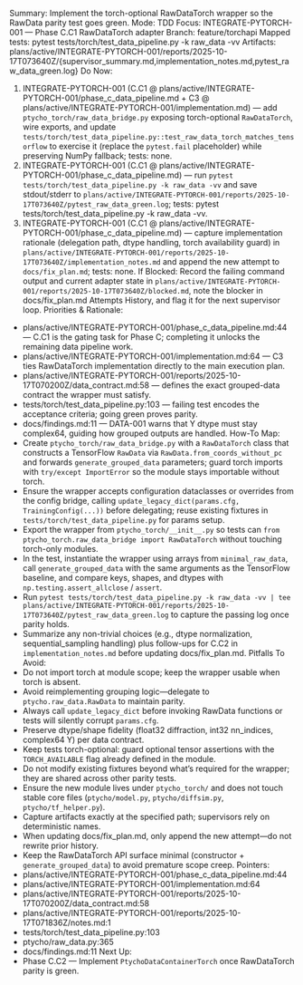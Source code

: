 Summary: Implement the torch-optional RawDataTorch wrapper so the RawData parity test goes green.
Mode: TDD
Focus: INTEGRATE-PYTORCH-001 — Phase C.C1 RawDataTorch adapter
Branch: feature/torchapi
Mapped tests: pytest tests/torch/test_data_pipeline.py -k raw_data -vv
Artifacts: plans/active/INTEGRATE-PYTORCH-001/reports/2025-10-17T073640Z/{supervisor_summary.md,implementation_notes.md,pytest_raw_data_green.log}
Do Now:
1. INTEGRATE-PYTORCH-001 (C.C1 @ plans/active/INTEGRATE-PYTORCH-001/phase_c_data_pipeline.md + C3 @ plans/active/INTEGRATE-PYTORCH-001/implementation.md) — add `ptycho_torch/raw_data_bridge.py` exposing torch-optional `RawDataTorch`, wire exports, and update `tests/torch/test_data_pipeline.py::test_raw_data_torch_matches_tensorflow` to exercise it (replace the `pytest.fail` placeholder) while preserving NumPy fallback; tests: none.
2. INTEGRATE-PYTORCH-001 (C.C1 @ plans/active/INTEGRATE-PYTORCH-001/phase_c_data_pipeline.md) — run `pytest tests/torch/test_data_pipeline.py -k raw_data -vv` and save stdout/stderr to `plans/active/INTEGRATE-PYTORCH-001/reports/2025-10-17T073640Z/pytest_raw_data_green.log`; tests: pytest tests/torch/test_data_pipeline.py -k raw_data -vv.
3. INTEGRATE-PYTORCH-001 (C.C1 @ plans/active/INTEGRATE-PYTORCH-001/phase_c_data_pipeline.md) — capture implementation rationale (delegation path, dtype handling, torch availability guard) in `plans/active/INTEGRATE-PYTORCH-001/reports/2025-10-17T073640Z/implementation_notes.md` and append the new attempt to `docs/fix_plan.md`; tests: none.
If Blocked: Record the failing command output and current adapter state in `plans/active/INTEGRATE-PYTORCH-001/reports/2025-10-17T073640Z/blocked.md`, note the blocker in docs/fix_plan.md Attempts History, and flag it for the next supervisor loop.
Priorities & Rationale:
- plans/active/INTEGRATE-PYTORCH-001/phase_c_data_pipeline.md:44 — C.C1 is the gating task for Phase C; completing it unlocks the remaining data pipeline work.
- plans/active/INTEGRATE-PYTORCH-001/implementation.md:64 — C3 ties RawDataTorch implementation directly to the main execution plan.
- plans/active/INTEGRATE-PYTORCH-001/reports/2025-10-17T070200Z/data_contract.md:58 — defines the exact grouped-data contract the wrapper must satisfy.
- tests/torch/test_data_pipeline.py:103 — failing test encodes the acceptance criteria; going green proves parity.
- docs/findings.md:11 — DATA-001 warns that Y dtype must stay complex64, guiding how grouped outputs are handled.
How-To Map:
- Create `ptycho_torch/raw_data_bridge.py` with a `RawDataTorch` class that constructs a TensorFlow `RawData` via `RawData.from_coords_without_pc` and forwards `generate_grouped_data` parameters; guard torch imports with `try/except ImportError` so the module stays importable without torch.
- Ensure the wrapper accepts configuration dataclasses or overrides from the config bridge, calling `update_legacy_dict(params.cfg, TrainingConfig(...))` before delegating; reuse existing fixtures in `tests/torch/test_data_pipeline.py` for params setup.
- Export the wrapper from `ptycho_torch/__init__.py` so tests can `from ptycho_torch.raw_data_bridge import RawDataTorch` without touching torch-only modules.
- In the test, instantiate the wrapper using arrays from `minimal_raw_data`, call `generate_grouped_data` with the same arguments as the TensorFlow baseline, and compare keys, shapes, and dtypes with `np.testing.assert_allclose` / `assert`.
- Run `pytest tests/torch/test_data_pipeline.py -k raw_data -vv | tee plans/active/INTEGRATE-PYTORCH-001/reports/2025-10-17T073640Z/pytest_raw_data_green.log` to capture the passing log once parity holds.
- Summarize any non-trivial choices (e.g., dtype normalization, sequential_sampling handling) plus follow-ups for C.C2 in `implementation_notes.md` before updating docs/fix_plan.md.
Pitfalls To Avoid:
- Do not import torch at module scope; keep the wrapper usable when torch is absent.
- Avoid reimplementing grouping logic—delegate to `ptycho.raw_data.RawData` to maintain parity.
- Always call `update_legacy_dict` before invoking RawData functions or tests will silently corrupt `params.cfg`.
- Preserve dtype/shape fidelity (float32 diffraction, int32 nn_indices, complex64 Y) per data contract.
- Keep tests torch-optional: guard optional tensor assertions with the `TORCH_AVAILABLE` flag already defined in the module.
- Do not modify existing fixtures beyond what’s required for the wrapper; they are shared across other parity tests.
- Ensure the new module lives under `ptycho_torch/` and does not touch stable core files (`ptycho/model.py`, `ptycho/diffsim.py`, `ptycho/tf_helper.py`).
- Capture artifacts exactly at the specified path; supervisors rely on deterministic names.
- When updating docs/fix_plan.md, only append the new attempt—do not rewrite prior history.
- Keep the RawDataTorch API surface minimal (constructor + `generate_grouped_data`) to avoid premature scope creep.
Pointers:
- plans/active/INTEGRATE-PYTORCH-001/phase_c_data_pipeline.md:44
- plans/active/INTEGRATE-PYTORCH-001/implementation.md:64
- plans/active/INTEGRATE-PYTORCH-001/reports/2025-10-17T070200Z/data_contract.md:58
- plans/active/INTEGRATE-PYTORCH-001/reports/2025-10-17T071836Z/notes.md:1
- tests/torch/test_data_pipeline.py:103
- ptycho/raw_data.py:365
- docs/findings.md:11
Next Up:
- Phase C.C2 — Implement `PtychoDataContainerTorch` once RawDataTorch parity is green.
